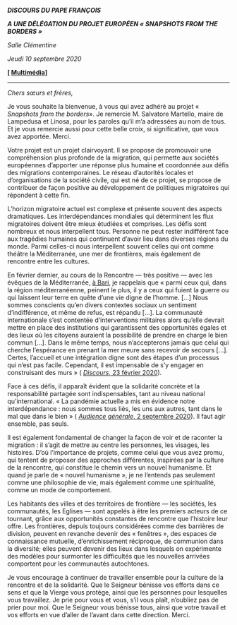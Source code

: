 ***DISCOURS DU PAPE FRANÇOIS***

***A UNE DÉLÉGATION DU PROJET EUROPÉEN « *SNAPSHOTS FROM THE BORDERS* »***

*Salle Clémentine*

*Jeudi 10 septembre 2020*

**[ [Multimédia](http://w2.vatican.va/content/francesco/fr/events/event.dir.html/content/vaticanevents/fr/2020/9/10/snapshots-fromtheborders.html)]**

* * *

*Chers sœurs et frères,*

Je vous souhaite la bienvenue, à vous qui avez adhéré au projet « *Snapshots from the borders*». Je remercie M. Salvatore Martello, maire de Lampedusa et Linosa, pour les paroles qu’il m’a adressées au nom de tous. Et je vous remercie aussi pour cette belle croix, si significative, que vous avez apportée. Merci.

Votre projet est un projet clairvoyant. Il se propose de promouvoir une compréhension plus profonde de la migration, qui permette aux sociétés européennes d’apporter une réponse plus humaine et coordonnée aux défis des migrations contemporaines. Le réseau d’autorités locales et d’organisations de la société civile, qui est né de ce projet, se propose de contribuer de façon positive au développement de politiques migratoires qui répondent à cette fin.

L’horizon migratoire actuel est complexe et présente souvent des aspects dramatiques. Les interdépendances mondiales qui déterminent les flux migratoires doivent être mieux étudiées et comprises. Les défis sont nombreux et nous interpellent tous. Personne ne peut rester indifférent face aux tragédies humaines qui continuent d’avoir lieu dans diverses régions du monde. Parmi celles-ci nous interpellent souvent celles qui ont comme théâtre la Méditerranée, une mer de frontières, mais également de rencontre entre les cultures.

En février dernier, au cours de la Rencontre — très positive — avec les évêques de la Méditerranée, [à Bari](http://w2.vatican.va/content/francesco/fr/travels/2020/inside/documents/papa-francesco-bari_2020.html), je rappelais que « parmi ceux qui, dans la région méditerranéenne, peinent le plus, il y a ceux qui fuient la guerre ou qui laissent leur terre en quête d’une vie digne de l’homme. [...] Nous sommes conscients qu’en divers contextes sociaux un sentiment d’indifférence, et même de refus, est répandu [...]. La communauté internationale s’est contentée d’interventions militaires alors qu’elle devrait mettre en place des institutions qui garantissent des opportunités égales et des lieux où les citoyens auraient la possibilité de prendre en charge le bien commun [...]. Dans le même temps, nous n’accepterons jamais que celui qui cherche l’espérance en prenant la mer meure sans recevoir de secours [...]. Certes, l’accueil et une intégration digne sont des étapes d’un processus qui n’est pas facile. Cependant, il est impensable de s’y engager en construisant des murs » ( [*Discours*, 23 février 2020](http://www.vatican.va/content/francesco/fr/speeches/2020/february/documents/papa-francesco_20200223_visita-bari.html)).

Face à ces défis, il apparaît évident que la solidarité concrète et la responsabilité partagée sont indispensables, tant au niveau national qu’international. « La pandémie actuelle a mis en évidence notre interdépendance : nous sommes tous liés, les uns aux autres, tant dans le mal que dans le bien » ( [*Audience générale*, 2 septembre 2020](http://www.vatican.va/content/francesco/fr/audiences/2020/documents/papa-francesco_20200902_udienza-generale.html)). Il faut agir ensemble, pas seuls.

Il est également fondamental de changer la façon de voir et de raconter la migration : il s’agit de mettre au centre les personnes, les visages, les histoires. D’où l’importance de projets, comme celui que vous avez promu, qui tentent de proposer des approches différentes, inspirées par la culture de la rencontre, qui constitue le chemin vers un nouvel humanisme. Et quand je parle de « nouvel humanisme », je ne l’entends pas seulement comme une philosophie de vie, mais également comme une spiritualité, comme un mode de comportement.

Les habitants des villes et des territoires de frontière — les sociétés, les communautés, les Eglises — sont appelés à être les premiers acteurs de ce tournant, grâce aux opportunités constantes de rencontre que l’histoire leur offre. Les frontières, depuis toujours considérées comme des barrières de division, peuvent en revanche devenir des « fenêtres », des espaces de connaissance mutuelle, d’enrichissement réciproque, de communion dans la diversité; elles peuvent devenir des lieux dans lesquels on expérimente des modèles pour surmonter les difficultés que les nouvelles arrivées comportent pour les communautés autochtones.

Je vous encourage à continuer de travailler ensemble pour la culture de la rencontre et de la solidarité. Que le Seigneur bénisse vos efforts dans ce sens et que la Vierge vous protège, ainsi que les personnes pour lesquelles vous travaillez. Je prie pour vous et vous, s’il vous plaît, n’oubliez pas de prier pour moi. Que le Seigneur vous bénisse tous, ainsi que votre travail et vos efforts en vue d’aller de l’avant dans cette direction. Merci.